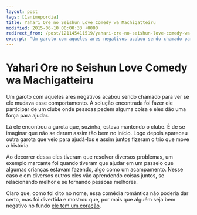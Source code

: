 ```yaml
---
layout: post
tags: [1animepordia]
title: Yahari Ore no Seishun Love Comedy wa Machigatteiru
modified: 2015-06-10 00:00:33 +0000
redirect_from: /post/121145411519/yahari-ore-no-seishun-love-comedy-wa-machigatteiru/,/post/121145411519/
excerpt: "Um garoto com aqueles ares negativos acabou sendo chamado para ver se ele mudava esse comportamento. A solução encontrada foi fazer ele participar de um clube onde pessoas pedem alguma coisa e eles dão uma força para ajudar."
---
```


Yahari Ore no Seishun Love Comedy wa Machigatteiru
==================================================

Um garoto com aqueles ares negativos acabou sendo chamado para ver se
ele mudava esse comportamento. A solução encontrada foi fazer ele
participar de um clube onde pessoas pedem alguma coisa e eles dão uma
força para ajudar.

Lá ele encontrou a garota que, sozinha, estava mantendo o clube. É de se
imaginar que não se deram assim tão bem no início. Logo depois apareceu
outra garota que veio para ajudá-los e assim juntos fizeram o trio que
move a história.

Ao decorrer dessa eles tiveram que resolver diversos problemas, um
exemplo marcante foi quando tiveram que ajudar em um passeio que algumas
crianças estavam fazendo, algo como um acampamento. Nesse caso e em
diversos outros eles vão aprendendo coisas juntos, se relacionando
melhor e se tornando pessoas melhores.

Claro que, como foi dito no nome, essa comédia romântica não poderia dar
certo, mas foi divertida e mostrou que, por mais que alguém seja bem
negativo no fundo [ele tem um
coração](https://www.youtube.com/watch?v=QF2I1x0NLPI).


